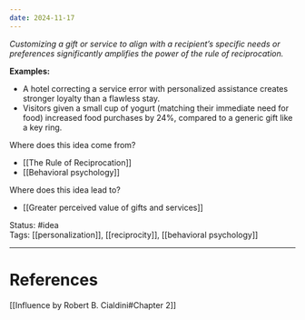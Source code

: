 ```yaml
---
date: 2024-11-17
---
```

_Customizing a gift or service to align with a recipient’s specific needs or preferences significantly amplifies the power of the rule of reciprocation._

**Examples:**
- A hotel correcting a service error with personalized assistance creates stronger loyalty than a flawless stay.
- Visitors given a small cup of yogurt (matching their immediate need for food) increased food purchases by 24%, compared to a generic gift like a key ring.

Where does this idea come from?  
- [[The Rule of Reciprocation]]
- [[Behavioral psychology]] 

Where does this idea lead to?  
- [[Greater perceived value of gifts and services]]

Status: #idea  
Tags:  [[personalization]], [[reciprocity]], [[behavioral psychology]]

---
# References
[[Influence by Robert B. Cialdini#Chapter 2]]